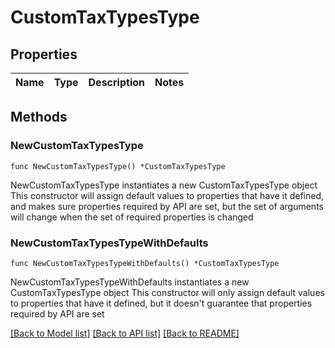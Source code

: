 # CustomTaxTypesType

## Properties

Name | Type | Description | Notes
------------ | ------------- | ------------- | -------------

## Methods

### NewCustomTaxTypesType

`func NewCustomTaxTypesType() *CustomTaxTypesType`

NewCustomTaxTypesType instantiates a new CustomTaxTypesType object
This constructor will assign default values to properties that have it defined,
and makes sure properties required by API are set, but the set of arguments
will change when the set of required properties is changed

### NewCustomTaxTypesTypeWithDefaults

`func NewCustomTaxTypesTypeWithDefaults() *CustomTaxTypesType`

NewCustomTaxTypesTypeWithDefaults instantiates a new CustomTaxTypesType object
This constructor will only assign default values to properties that have it defined,
but it doesn't guarantee that properties required by API are set


[[Back to Model list]](../README.md#documentation-for-models) [[Back to API list]](../README.md#documentation-for-api-endpoints) [[Back to README]](../README.md)


